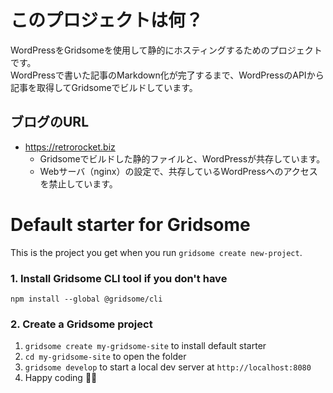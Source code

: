 # このプロジェクトは何？

WordPressをGridsomeを使用して静的にホスティングするためのプロジェクトです。  
WordPressで書いた記事のMarkdown化が完了するまで、WordPressのAPIから記事を取得してGridsomeでビルドしています。

## ブログのURL

* https://retrorocket.biz
  - Gridsomeでビルドした静的ファイルと、WordPressが共存しています。
  - Webサーバ（nginx）の設定で、共存しているWordPressへのアクセスを禁止しています。

# Default starter for Gridsome

This is the project you get when you run `gridsome create new-project`.

### 1. Install Gridsome CLI tool if you don't have

`npm install --global @gridsome/cli`

### 2. Create a Gridsome project

1. `gridsome create my-gridsome-site` to install default starter
2. `cd my-gridsome-site` to open the folder
3. `gridsome develop` to start a local dev server at `http://localhost:8080`
4. Happy coding 🎉🙌
